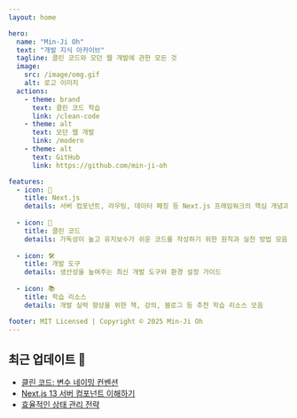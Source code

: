 ```yaml
---
layout: home

hero:
  name: "Min-Ji Oh"
  text: "개발 지식 아카이브"
  tagline: 클린 코드와 모던 웹 개발에 관한 모든 것
  image:
    src: /image/omg.gif
    alt: 로고 이미지
  actions:
    - theme: brand
      text: 클린 코드 학습
      link: /clean-code
    - theme: alt
      text: 모던 웹 개발
      link: /modern
    - theme: alt
      text: GitHub
      link: https://github.com/min-ji-oh

features:
  - icon: 🚀
    title: Next.js
    details: 서버 컴포넌트, 라우팅, 데이터 페칭 등 Next.js 프레임워크의 핵심 개념과 실전 적용법
    
  - icon: 🧹
    title: 클린 코드
    details: 가독성이 높고 유지보수가 쉬운 코드를 작성하기 위한 원칙과 실천 방법 모음
    
  - icon: 🛠️
    title: 개발 도구
    details: 생산성을 높여주는 최신 개발 도구와 환경 설정 가이드
    
  - icon: 📚
    title: 학습 리소스
    details: 개발 실력 향상을 위한 책, 강의, 블로그 등 추천 학습 리소스 모음

footer: MIT Licensed | Copyright © 2025 Min-Ji Oh
---
```


## 최근 업데이트 📝

- [클린 코드: 변수 네이밍 컨벤션](/clean-code/naming)
- [Next.js 13 서버 컴포넌트 이해하기](/modern/nextjs-server-components)
- [효율적인 상태 관리 전략](/modern/state-management)